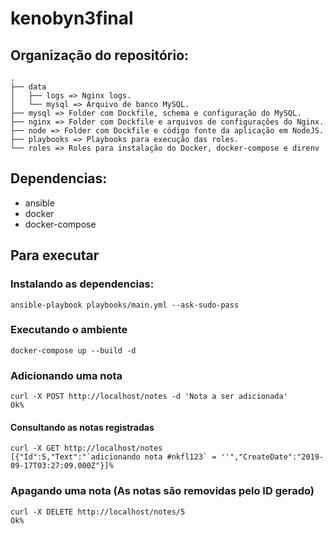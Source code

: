 # kenobyn3final

## Organização do repositório:
```
.
├── data
│   ├── logs => Nginx logs.
│   └── mysql => Arquivo de banco MySQL.
├── mysql => Folder com Dockfile, schema e configuração do MySQL.
├── nginx => Folder com Dockfile e arquivos de configurações do Nginx.
├── node => Folder com Dockfile e código fonte da aplicação em NodeJS.
├── playbooks => Playbooks para execução das roles.
└── roles => Roles para instalação do Docker, docker-compose e direnv
```

## Dependencias:
- ansible
- docker
- docker-compose

## Para executar

### Instalando as dependencias:
```
ansible-playbook playbooks/main.yml --ask-sudo-pass
```

### Executando o ambiente
```
docker-compose up --build -d
```

### Adicionando uma nota
```
curl -X POST http://localhost/notes -d 'Nota a ser adicionada'    
Ok%
```

#### Consultando as notas registradas
```
curl -X GET http://localhost/notes
[{"Id":5,"Text":"`adicionando nota #nkfl123` = ''","CreateDate":"2019-09-17T03:27:09.000Z"}]%
```
### Apagando uma nota (As notas são removidas pelo ID gerado)
```
curl -X DELETE http://localhost/notes/5
Ok%
